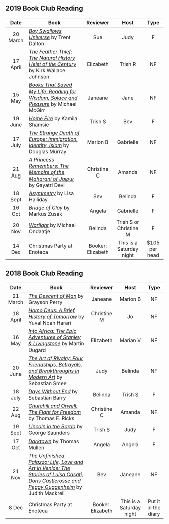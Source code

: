## 2019 Book Club Reading

| **Date** |  **Book** | **Reviewer** |**Host**| **Type** |
| :---: | --- | :---: | :---:| :---: |
| 20 March | *[Boy Swallows Universe](https://www.harpercollins.com.au/9781460753897/boy-swallows-universe/)* by Trent Dalton | Sue|  Judy  | F | 
| 17 April | *[The Feather Thief: The Natural History Heist of the Century](https://www.penguinrandomhouse.com/books/534655/the-feather-thief-by-kirk-wallace-johnson/9781101981610/)* by Kirk Wallace Johnson | Elizabeth |  Trish R | NF | 
| 15 May |  *[Books That Saved My Life: Reading for Wisdom, Solace and Pleasure](https://www.textpublishing.com.au/books/books-that-saved-my-life-reading-for-wisdom-solace-and-pleasure)* by Michael McGirr |  Janeane | Jane |  NF |  
| 19 June |  *[Home Fire](https://www.bloomsbury.com/au/home-fire-9781408886755/)* by Kamila Shamsie |  Trish S  | Bev | F | 
| 17 July | *[The Strange Death of Europe: Immigration, Identity, Islam](https://www.amazon.com.au/Strange-Death-Europe-Immigration-Identity/dp/1472942248)* by Douglas Murray  | Marion B | Gabrielle |  NF | 
| 21 Aug |  *[A Princess Remembers: The Memoirs of the Maharani of Jaipur](https://www.amazon.com/Princess-Remembers-Memoirs-Maharani-Jaipur/dp/8171673074)* by Gayatri Devi |  Christine C |   Amanda  | NF | 
|18 Sept | *[Asymmetry](https://www.amazon.com/Asymmetry-Novel-Lisa-Halliday/dp/150116676X)* by Lisa Halliday |  Bev |   Belinda |  F | 
| 16 Oct | *[Bridge of Clay](https://www.panmacmillan.com.au/9781760559922/)* by Markus Zusak |   Angela  | Gabrielle |  F | 
| 20 Nov|  *[Warlight](https://www.penguinrandomhouse.com/books/567854/warlight-by-michael-ondaatje/9780525562962/)* by Michael Ondaatje |   Belinda |   Trish S or Christine M | F | 
| 14 Dec |     Christmas Party at Enoteca | Booker: Elizabeth | This is a Saturday night | $105 per head |


## 2018 Book Club Reading

| **Date** |  **Book** | **Reviewer** |**Host**| **Type** |
| :---: | --- | :---: | :---:| :---: |
| 21 March | [*The Descent of Man*](https://www.amazon.com/Descent-Man-Grayson-Perry/dp/0143131656/ref=sr_tc_2_1?ie=UTF8&qid=1519258957&sr=1-2-ent&dpID=41bOPe%252BnFAL&preST=_SY291_BO1,204,203,200_QL40_&dpSrc=srch) by Grayson Perry | Janeane|  Marion B  | NF | 
| 18 April | [*Homo Deus: A Brief History of Tomorrow*](https://www.amazon.com/Homo-Deus-Brief-History-Tomorrow/dp/0062464310/ref=sr_1_1?s=books&ie=UTF8&qid=1519259716&sr=1-1&keywords=homo+deus&dpID=41MJoxwmKfL&preST=_SY291_BO1,204,203,200_QL40_&dpSrc=srch) by Yuval Noah Harari |   Christine M |  Jo  | NF | 
| 16 May |  [*Into Africa: The Epic Adventures of Stanley & Livingstone*](https://www.amazon.com/Into-Africa-Adventures-Stanley-Livingstone/dp/0767910745/ref=sr_1_1?s=books&ie=UTF8&qid=1519259511&sr=1-1&keywords=into+africa+the+epic+adventures+of+stanley+and+livingstone&dpID=61f2Xscrl-L&preST=_SY291_BO1,204,203,200_QL40_&dpSrc=srch) by Martin Dugard |   Elizabeth | Marian V |  NF |  
| 20 June |   [*The Art of Rivalry: Four Friendships, Betrayals, and Breakthroughs in Modern Art*](https://www.amazon.com/Art-Rivalry-Friendships-Betrayals-Breakthroughs/dp/0812985079/ref=sr_1_1?s=books&ie=UTF8&qid=1519259543&sr=1-1&keywords=Art+of+Rivalry+smee) by Sebastian Smee |  Judy  | Belinda | NF | 
| 18 July |   [*Days Without End*](https://www.amazon.com/Days-Without-End-Sebastian-Barry/dp/014311140X/ref=sr_1_1?s=books&ie=UTF8&qid=1519259583&sr=1-1&keywords=Days+Without+End+barry) by Sebastian Barry | Belinda | Trish S|  F | 
| 22 Aug|   [*Churchill and Orwell: The Fight for Freedom*](https://www.amazon.com/Churchill-Orwell-Freedom-Thomas-Ricks/dp/1594206139/ref=sr_1_1?s=books&ie=UTF8&qid=1519259612&sr=1-1&keywords=Churchill+and+Orwell%3A+The+Fight+for+Freedom) by Thomas E. Ricks |  Christine C |   Amanda  | NF | 
|19 Sept|  [*Lincoln in the Bardo*](https://www.amazon.com/Lincoln-Bardo-Novel-George-Saunders/dp/0812985400/ref=sr_1_1?s=books&ie=UTF8&qid=1519259476&sr=1-1&keywords=Lincoln+in+the+Bardo&dpID=619U7Ja11RL&preST=_SY291_BO1,204,203,200_QL40_&dpSrc=srch) by George Saunders |  Trish S |   Judy |  F | 
| 17 Oct | [*Darktown*](https://www.amazon.com/Darktown-Novel-Thomas-Mullen/dp/150113387X/ref=sr_1_1?s=books&ie=UTF8&qid=1519259691&sr=1-1&keywords=Darktown) by Thomas Mullen |   Angela  | Angela |  F | 
| 21 Nov|  [*The Unfinished Palazzo: Life, Love and Art in Venice: The Stories of Luisa Casati, Doris Castlerosse and Peggy Guggenheim*](https://www.amazon.com/Unfinished-Palazzo-Stories-Castlerosse-Guggenheim/dp/0500518661/ref=sr_1_1?s=books&ie=UTF8&qid=1519259642&sr=1-1&keywords=The+Unfinished+Palazzo) by Judith Mackrell |   Bev |   Janeane | NF | 
| 8 Dec |     Christmas Party at [Enoteca](http://www.1889enoteca.com.au/) | Booker: Elizabeth | This is a Saturday night | Put it in the diary |
